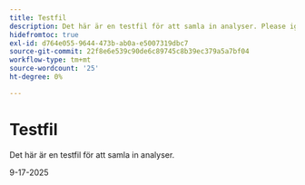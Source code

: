```yaml
---
title: Testfil
description: Det här är en testfil för att samla in analyser. Please ignore.
hidefromtoc: true
exl-id: d764e055-9644-473b-ab0a-e5007319dbc7
source-git-commit: 22f8e6e539c90de6c89745c8b39ec379a5a7bf04
workflow-type: tm+mt
source-wordcount: '25'
ht-degree: 0%

---
```


# Testfil

Det här är en testfil för att samla in analyser.

9-17-2025
